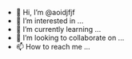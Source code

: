 - 👋 Hi, I’m @aoidjfjf
- 👀 I’m interested in ...
- 🌱 I’m currently learning ...
- 💞️ I’m looking to collaborate on ...
- 📫 How to reach me ...

<!---
aoidjfjf/aoidjfjf is a ✨ special ✨ repository because its `README.md` (this file) appears on your GitHub profile.
You can click the Preview link to take a look at your changes.
--->
